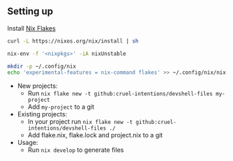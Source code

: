 ## Setting up

Install [Nix Flakes](https://nixos.wiki/wiki/Flakes)

```sh
curl -L https://nixos.org/nix/install | sh

nix-env -f '<nixpkgs>' -iA nixUnstable

mkdir -p ~/.config/nix
echo 'experimental-features = nix-command flakes' >> ~/.config/nix/nix.conf
```

- New projects:
  - Run `nix flake new -t github:cruel-intentions/devshell-files my-project`
  - Add `my-project` to a git
- Existing projects:
  - In your project run `nix flake new -t github:cruel-intentions/devshell-files ./`
  - Add flake.nix, flake.lock and project.nix to a git
- Usage:
  - Run `nix develop` to generate files
